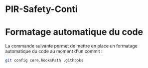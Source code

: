 # PIR-Safety-Conti

# Formatage automatique du code

La commande suivante permet de mettre en place un formatage automatique du code au moment d'un commit :
```bash
git config core.hooksPath .githooks
```

